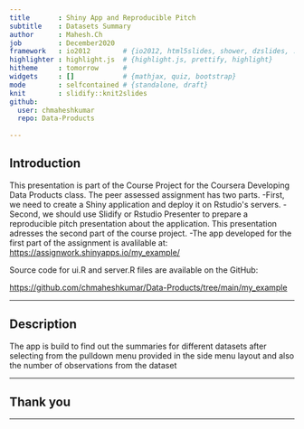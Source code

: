```yaml
---
title       : Shiny App and Reproducible Pitch
subtitle    : Datasets Summary
author      : Mahesh.Ch
job         : December2020
framework   : io2012        # {io2012, html5slides, shower, dzslides, ...}
highlighter : highlight.js  # {highlight.js, prettify, highlight}
hitheme     : tomorrow      # 
widgets     : []            # {mathjax, quiz, bootstrap}
mode        : selfcontained # {standalone, draft}
knit        : slidify::knit2slides
github:
  user: chmaheshkumar
  repo: Data-Products
  
---
```


## Introduction

This presentation is part of the Course Project for the Coursera Developing Data Products class. The peer assessed assignment has two parts. -First, we need to create a Shiny application and deploy it on Rstudio's servers. -Second, we should use Slidify or Rstudio Presenter to prepare a reproducible pitch presentation about the application. This presentation adresses the second part of the course project. -The app developed for the first part of the assignment is avalilable at:
https://assignwork.shinyapps.io/my_example/

Source code for ui.R and server.R files are available on the GitHub:

https://github.com/chmaheshkumar/Data-Products/tree/main/my_example

---
## Description

The app is build to find out the summaries for different datasets after selecting from the pulldown menu provided in the side menu layout and also the number of observations from the dataset

---
## Thank you

---




